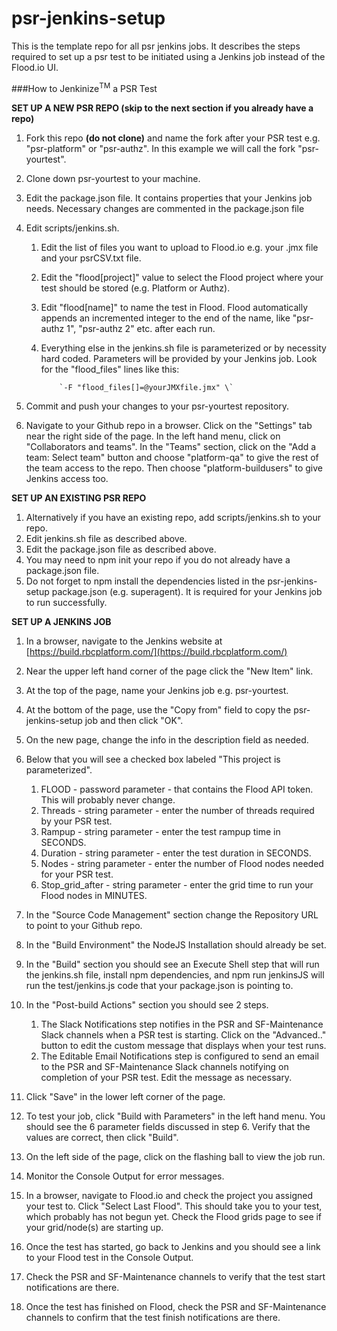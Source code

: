 # psr-jenkins-setup


This is the template repo for all psr jenkins jobs. It describes the steps
required to set up a psr test to be initiated using a Jenkins job instead 
of the Flood.io UI.

###How to Jenkinize<sup>TM</sup> a PSR Test

**SET UP A NEW PSR REPO (skip to the next section if you already have a repo)**

1. Fork this repo **(do not clone)** and name the fork after your PSR test 
e.g. "psr-platform" or "psr-authz". In this example we will call the fork 
"psr-yourtest".

2. Clone down psr-yourtest to your machine.

3. Edit the package.json file. It contains properties that your Jenkins job 
needs. Necessary changes are commented in the package.json file

4. Edit scripts/jenkins.sh. 
   1. Edit the list of files you want to upload to Flood.io 
e.g. your .jmx file and your psrCSV.txt file. 
   2. Edit the "flood[project]" value to select the Flood project where your 
 test should be stored (e.g. Platform or Authz). 
   3. Edit "flood[name]" to name the test in Flood. Flood automatically appends
 an incremented integer to the end of the name, like "psr-authz 1", "psr-authz 2"
 etc. after each run.
   4. Everything else in the jenkins.sh file is parameterized or by necessity 
hard coded. Parameters will be provided by your Jenkins job. Look for the 
"flood_files" lines like this:

              `-F "flood_files[]=@yourJMXfile.jmx" \`

5. Commit and push your changes to your psr-yourtest repository.

6. Navigate to your Github repo in a browser. Click on the "Settings" tab
near the right side of the page. In the left hand menu, click on "Collaborators
and teams". In the "Teams" section, click on the "Add a team: Select team"
button and choose "platform-qa" to give the rest of the team access to the
repo. Then choose "platform-buildusers" to give Jenkins access too.

**SET UP AN EXISTING PSR REPO**

1. Alternatively if you have an existing repo, add scripts/jenkins.sh to your
repo.
2. Edit jenkins.sh file as described above.
3. Edit the package.json file as described above. 
4. You may need to npm init your repo if you do not already have a package.json 
file. 
5. Do not forget to npm install the dependencies listed in the psr-jenkins-setup 
package.json (e.g. superagent). It is required for your Jenkins job to run successfully.

**SET UP A JENKINS JOB**

1. In a browser, navigate to the Jenkins website at [https://build.rbcplatform.com/](https://build.rbcplatform.com/)

2. Near the upper left hand corner of the page click the "New Item" link.

3. At the top of the page, name your Jenkins job e.g. psr-yourtest.

4. At the bottom of the page, use the "Copy from" field to copy the psr-jenkins-setup 
job and then click "OK".

5. On the new page, change the info in the description field as needed.

6. Below that you will see a checked box labeled "This project is parameterized". 
   1. FLOOD - password parameter - that contains the Flood API token. This
 will probably never change.
   2. Threads - string parameter - enter the number of threads required by your
 PSR test.
   3. Rampup - string parameter - enter the test rampup time in SECONDS.
   4. Duration - string parameter - enter the test duration in SECONDS.
   5. Nodes - string parameter - enter the number of Flood nodes needed for
 your PSR test.
   6. Stop_grid_after - string parameter - enter the grid time to run your Flood
 nodes in MINUTES.

7. In the "Source Code Management" section change the Repository URL to point
to your Github repo.

8. In the "Build Environment" the NodeJS Installation should already be set.

9. In the "Build" section you should see an Execute Shell step that will run
the jenkins.sh file, install npm dependencies, and npm run jenkinsJS will
run the test/jenkins.js code that your package.json is pointing to.

10. In the "Post-build Actions" section you should see 2 steps. 
    1. The Slack Notifications step notifies in the PSR and SF-Maintenance Slack 
 channels when a PSR test is starting. Click on the "Advanced.." button to 
 edit the custom message that displays when your test runs.
    2. The Editable Email Notifications step is configured to send an email to
 the PSR and SF-Maintenance Slack channels notifying on completion of your 
 PSR test. Edit the message as necessary.

11. Click "Save" in the lower left corner of the page.

12. To test your job, click "Build with Parameters" in the left hand menu.
You should see the 6 parameter fields discussed in step 6. Verify that the
values are correct, then click "Build". 

13. On the left side of the page, click on the flashing ball to view the job
run.

14. Monitor the Console Output for error messages.

15. In a browser, navigate to Flood.io and check the project you assigned
your test to. Click "Select Last Flood". This should take you to your test,
which probably has not begun yet. Check the Flood grids page to see if your
grid/node(s) are starting up.

16. Once the test has started, go back to Jenkins and you should see a link
to your Flood test in the Console Output.

17. Check the PSR and SF-Maintenance channels to verify that the test start
notifications are there.

18. Once the test has finished on Flood, check the PSR and SF-Maintenance 
channels to confirm that the test finish notifications are there.
